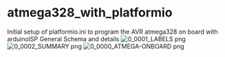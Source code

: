 # atmega328_with_platformio
Initial setup of platformio.ini to program the AVR atmega328 on board with arduinoISP
General Schema and details
![0_0001_LABELS png](https://user-images.githubusercontent.com/30707020/173196607-71f9b58d-3019-4601-b2c9-08eb39d12322.png)
![0_0002_SUMMARY png](https://user-images.githubusercontent.com/30707020/173196589-17405262-5043-4c79-91a0-3d26f0cf97ba.png)
![0_0000_ATMEGA-ONBOARD png](https://user-images.githubusercontent.com/30707020/173196620-5535357d-abd3-4bcd-9f58-80a64a807caf.png)
